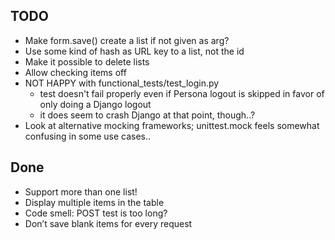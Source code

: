 ## TODO

-   Make form.save() create a list if not given as arg?
-   Use some kind of hash as URL key to a list, not the id
-   Make it possible to delete lists
-   Allow checking items off
-   NOT HAPPY with functional_tests/test_login.py
    -    test doesn't fail properly even if Persona logout is skipped
         in favor of only doing a Django logout
    -    it does seem to crash Django at that point, though..?
-   Look at alternative mocking frameworks; unittest.mock feels somewhat
    confusing in some use cases..


## Done

-   Support more than one list!
-   Display multiple items in the table
-   Code smell: POST test is too long?
-   Don’t save blank items for every request
